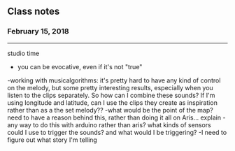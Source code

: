 ## Class notes
### February 15, 2018
---

studio time
- you can be evocative, even if it's not "true"

-working with musicalgorithms: it's pretty hard to have any kind of control on the melody, but some pretty interesting results, especially when you listen to the clips separately. So how can I combine these sounds? If I'm using longitude and latitude, can I use the clips they create as inspiration rather than as a the set melody??
-what would be the point of the map? need to have a reason behind this, rather than doing it all on Aris... explain
-any way to do this with arduino rather than aris? what kinds of sensors could I use to trigger the sounds? and what would I be triggering?
-I need to figure out what story I'm telling
